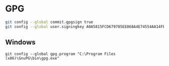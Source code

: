 # GPG
```bash
git config --global commit.gpgsign true
git config --global user.signingkey A0A5815FCD679705EE068A4E74554AA14FB9ED33
```

## Windows
```
git config --global gpg.program "C:\Program Files (x86)\GnuPG\bin\gpg.exe"
```
